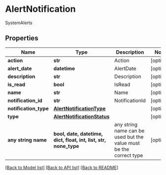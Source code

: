 # AlertNotification

SystemAlerts

## Properties
Name | Type | Description | Notes
------------ | ------------- | ------------- | -------------
**action** | **str** | Action | [optional] 
**alert_date** | **datetime** | AlertDate | [optional] 
**description** | **str** | Description | [optional] 
**is_read** | **bool** | IsRead | [optional] 
**name** | **str** | Name | [optional] 
**notification_id** | **str** | NotificationId | [optional] 
**notification_type** | [**AlertNotificationType**](AlertNotificationType.md) |  | [optional] 
**type** | [**AlertNotificationStatus**](AlertNotificationStatus.md) |  | [optional] 
**any string name** | **bool, date, datetime, dict, float, int, list, str, none_type** | any string name can be used but the value must be the correct type | [optional]

[[Back to Model list]](../README.md#documentation-for-models) [[Back to API list]](../README.md#documentation-for-api-endpoints) [[Back to README]](../README.md)


